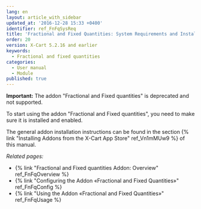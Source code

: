 ```yaml
---
lang: en
layout: article_with_sidebar
updated_at: '2016-12-28 15:33 +0400'
identifier: ref_FnFqSysReq
title: 'Fractional and Fixed Quantities: System Requirements and Installation'
order: 20
version: X-Cart 5.2.16 and earlier
keywords:
  - Fractional and fixed quantities
categories:
  - User manual
  - Module
published: true
---
```

**Important:** The addon "Fractional and Fixed quantities" is deprecated and not supported.

To start using the addon "Fractional and Fixed quantities", you need to make sure it is installed and enabled. 

The general addon installation instructions can be found in the section {% link "Installing Addons from the X-Cart App Store" ref_Vn1mMUw9 %} of this manual.


_Related pages:_

*   {% link "Fractional and Fixed quantities Addon: Overview" ref_FnFqOverview %}
*   {% link "Configuring the Addon «Fractional and Fixed Quantities»" ref_FnFqConfig %}
*   {% link "Using the Addon «Fractional and Fixed Quantities»" ref_FnFqUsage %}
